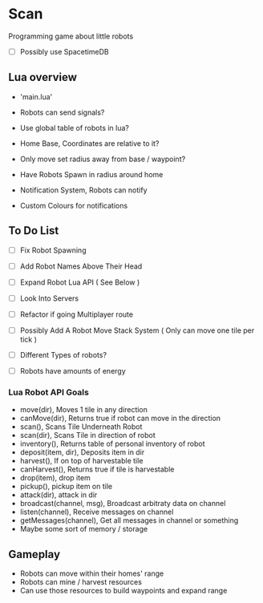 # Scan

Programming game about little robots

- [ ] Possibly use SpacetimeDB

## Lua overview

- 'main.lua'
- Robots can send signals?
- Use global table of robots in lua?

- Home Base, Coordinates are relative to it?

- Only move set radius away from base / waypoint?

- Have Robots Spawn in radius around home

- Notification System, Robots can notify
- Custom Colours for notifications

## To Do List

- [ ] Fix Robot Spawning
- [ ] Add Robot Names Above Their Head
- [ ] Expand Robot Lua API ( See Below )
- [ ] Look Into Servers
- [ ] Refactor if going Multiplayer route
- [ ] Possibly Add A Robot Move Stack System ( Only can move one tile per tick )

- [ ] Different Types of robots?
- [ ] Robots have amounts of energy

### Lua Robot API Goals

- move(dir), Moves 1 tile in any direction
- canMove(dir), Returns true if robot can move in the direction
- scan(), Scans Tile Underneath Robot
- scan(dir), Scans Tile in direction of robot
- inventory(), Returns table of personal inventory of robot
- deposit(item, dir), Deposits item in dir
- harvest(), If on top of harvestable tile
- canHarvest(), Returns true if tile is harvestable
- drop(item), drop item
- pickup(), pickup item on tile
- attack(dir), attack in dir
- broadcast(channel, msg), Broadcast arbitraty data on channel
- listen(channel), Receive messages on channel
- getMessages(channel), Get all messages in channel or something
- Maybe some sort of memory / storage

## Gameplay

- Robots can move within their homes' range
- Robots can mine / harvest resources
- Can use those resources to build waypoints and expand range
